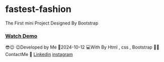 # fastest-fashion

The First mini Project Designed By Bootstrap

### [Watch Demo](https://alirezafrontend.github.io/fastest-fashion/ "Watch Demo")

 😎😉
😉Developed by Me
📅2024-10-12
💻With By Html , css  , Bootstrap
📲📞ContactMe 🔗 [Linkedin](https://www.linkedin.com/in/alireza-hasanpour-9ab4a732b?lipi=urn%3Ali%3Apage%3Ad_flagship3_profile_view_base_contact_details%3B74hz%2BdeVT62fhpXhtgK67Q%3D%3D "Linkedin") 
 [instagram](http://https://www.instagram.com/alireza_hasanpour_frontend?igsh=NHN3aGt1ZTJsNHF1 "instagram")

